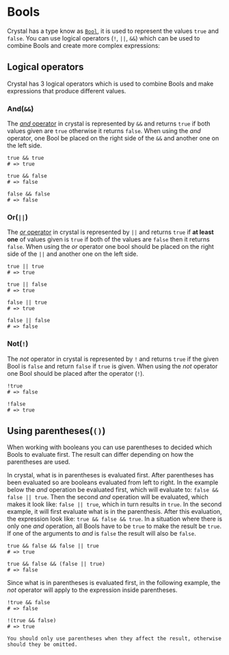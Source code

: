 # Bools

Crystal has a type know as [`Bool`][bools], it is used to represent the values `true` and `false`.
You can use logical operators (`!`, `||`, `&&`) which can be used to combine Bools and create more complex expressions:

## Logical operators

Crystal has 3 logical operators which is used to combine Bools and make expressions that produce different values.

### And(`&&`)

The [_and_ operator][and] in crystal is represented by `&&` and returns `true` if both values given are `true` otherwise it returns `false`.
When using the _and_ operator, one Bool be placed on the right side of the `&&` and another one on the left side.

```crystal
true && true
# => true

true && false
# => false

false && false
# => false
```

### Or(`||`)

The [_or_ operator][or] in crystal is represented by `||` and returns `true` if **at least one** of values given is `true` if both of the values are `false` then it returns `false`.
When using the _or_ operator one bool should be placed on the right side of the `||` and another one on the left side.

```crystal
true || true
# => true

true || false
# => true

false || true
# => true

false || false
# => false
```

### Not(`!`)

The _not_ operator in crystal is represented by `!` and returns `true` if the given Bool is `false` and return `false` if `true` is given.
When using the _not_ operator one Bool should be placed after the operator (`!`).

```crystal
!true
# => false

!false
# => true
```

## Using parentheses(`()`)

When working with booleans you can use parentheses to decided which Bools to evaluate first.
The result can differ depending on how the parentheses are used.

In crystal, what is in parentheses is evaluated first.
After parentheses has been evaluated so are booleans evaluated from left to right.
In the example below the _and_ operation be evaluated first, which will evaluate to: `false && false || true`.
Then the second _and_ operation will be evaluated, which makes it look like: `false || true`, which in turn results in `true`.
In the second example, it will first evaluate what is in the parenthesis. After this evaluation, the expression look like: `true && false && true`.
In a situation where there is only one _and_ operation, all Bools have to be `true` to make the result be `true`.
If one of the arguments to _and_ is `false` the result will also be `false`.

```crystal
true && false && false || true
# => true

true && false && (false || true)
# => false
```

Since what is in parentheses is evaluated first, in the following example, the _not_ operator will apply to the expression inside parentheses.

```crystal
!true && false
# => false

!(true && false)
# => true
```

```exercism/caution
You should only use parentheses when they affect the result, otherwise should they be omitted.
```

[bools]: https://crystal-lang.org/reference/1.7/syntax_and_semantics/literals/bool.html
[and]: https://crystal-lang.org/reference/1.7/syntax_and_semantics/and.html
[or]: https://crystal-lang.org/reference/1.7/syntax_and_semantics/or.html
